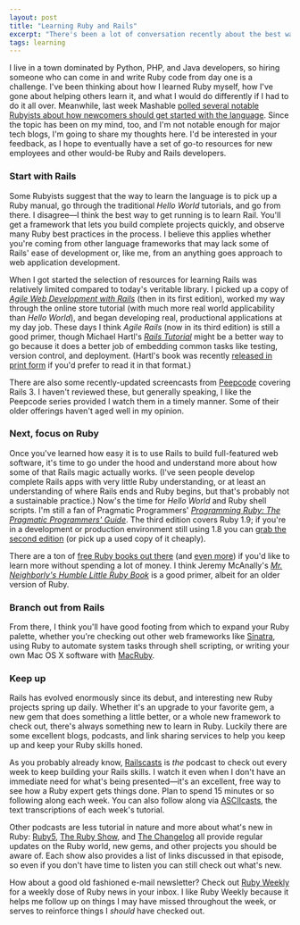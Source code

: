 ```yaml
---
layout: post
title: "Learning Ruby and Rails"
excerpt: "There's been a lot of conversation recently about the best ways to get started with Ruby. Here's my take on the subject, based on how I learned Ruby back in 2005 and what I'd do differently today."
tags: learning
---
```


I live in a town dominated by Python, PHP, and Java developers, so hiring someone who can come in and write Ruby code from day one is a challenge. I've been thinking about how I learned Ruby myself, how I've gone about helping others learn it, and what I would do differently if I had to do it all over. Meanwhile, last week Mashable [polled several notable Rubyists about how newcomers should get started with the language](http://mashable.com/2011/01/14/ruby-on-rails-for-beginners/). Since the topic has been on my mind, too, and I'm not notable enough for major tech blogs, I'm going to share my thoughts here. I'd be interested in your feedback, as I hope to eventually have a set of go-to resources for new employees and other would-be Ruby and Rails developers.

### Start with Rails

Some Rubyists suggest that the way to learn the language is to pick up a Ruby manual, go through the traditional _Hello World_ tutorials, and go from there. I disagree&mdash;I think the best way to get running is to learn Rail. You'll get a framework that lets you build complete projects quickly, and observe many Ruby best practices in the process. I believe this applies whether you're coming from other language frameworks that may lack some of Rails' ease of development or, like me, from an anything goes approach to web application development.

When I got started the selection of resources for learning Rails was relatively limited compared to today's veritable library. I picked up a copy of _[Agile Web Development with Rails](http://amzn.to/n3NP4S)_ (then in its first edition), worked my way through the online store tutorial (with much more real world applicability than _Hello World_), and began developing real, productional applications at my day job. These days I think _Agile Rails_ (now in its third edition) is still a good primer, though Michael Hartl's _[Rails Tutorial](http://railstutorial.org/)_ might be a better way to go because it does a better job of embedding common tasks like testing, version control, and deployment. (Hartl's book was recently [released in print form](http://amzn.to/ovOHFn) if you'd prefer to read it in that format.)

There are also some recently-updated screencasts from [Peepcode](http://peepcode.com/) covering Rails 3. I haven't reviewed these, but generally speaking, I like the Peepcode series provided I watch them in a timely manner. Some of their older offerings haven't aged well in my opinion.

### Next, focus on Ruby

Once you've learned how easy it is to use Rails to build full-featured web software, it's time to go under the hood and understand more about how some of that Rails magic actually works. (I've seen people develop complete Rails apps with very little Ruby understanding, or at least an understanding of where Rails ends and Ruby begins, but that's probably not a sustainable practice.) Now's the time for _Hello World_ and Ruby shell scripts. I'm still a fan of Pragmatic Programmers' _[Programming Ruby: The Pragmatic Programmers' Guide](http://amzn.to/rn1G2b)_. The third edition covers Ruby 1.9; if you're in a development or production environment still using 1.8 you can [grab the second edition](http://amzn.to/oWYAwN) (or pick up a used copy of it cheaply).

There are a ton of [free Ruby books out there](http://everydayrails.com/2010/07/28/free-ruby-rails-books.html) (and [even more](http://everydayrails.com/2010/08/04/more-free-ruby-rails-books.html)) if you'd like to learn more without spending a lot of money. I think Jeremy McAnally's _[Mr. Neighborly's Humble Little Ruby Book](http://humblelittlerubybook.com/)_ is a good primer, albeit for an older version of Ruby.

### Branch out from Rails

From there, I think you'll have good footing from which to expand your Ruby palette, whether you're checking out other web frameworks like [Sinatra](http://www.sinatrarb.com/), using Ruby to automate system tasks through shell scripting, or writing your own Mac OS X software with [MacRuby](http://www.macruby.org/).

### Keep up

Rails has evolved enormously since its debut, and interesting new Ruby projects spring up daily. Whether it's an upgrade to your favorite gem, a new gem that does something a little better, or a whole new framework to check out, there's always something new to learn in Ruby. Luckily there are some excellent blogs, podcasts, and link sharing services to help you keep up and keep your Ruby skills honed.

As you probably already know, [Railscasts](http://railscasts.com/) is _the_ podcast to check out every week to keep building your Rails skills. I watch it even when I don't have an immediate need for what's being presented&mdash;it's an excellent, free way to see how a Ruby expert gets things done. Plan to spend 15 minutes or so following along each week. You can also follow along via [ASCIIcasts](http://asciicasts.com/), the text transcriptions of each week's tutorial.

Other podcasts are less tutorial in nature and more about what's new in Ruby: [Ruby5](http://ruby5.envylabs.com/), [The Ruby Show](http://5by5.tv/rubyshow), and [The Changelog](http://thechangelog.com/) all provide regular updates on the Ruby world, new gems, and other projects you should be aware of. Each show also provides a list of links discussed in that episode, so even if you don't have time to listen you can still check out what's new.

How about a good old fashioned e-mail newsletter? Check out [Ruby Weekly](http://rubyweekly.com/) for a weekly dose of Ruby news in your inbox. I like Ruby Weekly because it helps me follow up on things I may have missed throughout the week, or serves to reinforce things I _should_ have checked out.
